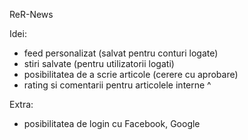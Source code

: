 ReR-News

Idei:

- feed personalizat (salvat pentru conturi logate)
- stiri salvate (pentru utilizatorii logati)
- posibilitatea de a scrie articole (cerere cu aprobare)
- rating si comentarii pentru articolele interne ^

Extra:

- posibilitatea de login cu Facebook, Google

